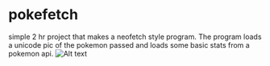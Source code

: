 # pokefetch
simple 2 hr project that makes a neofetch style program. The program loads a unicode pic of the pokemon passed and loads some basic stats from a pokemon api.
![Alt text](pokefetch/240514_19h45m26s_screenshot.png?raw=true "Screenshot of terminal")
